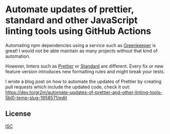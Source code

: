 # Automate updates of prettier, standard and other JavaScript linting tools using GitHub Actions

Automating npm dependencies using a service such as [Greenkeeper](https://greenkeeper.io/) is great! I would not be able maintain as many projects without that kind of automation.

However, linters such as [Prettier](https://prettier.io/) or [Standard](https://standardjs.com/) are different. Every fix or new feature version introduces new formatting rules and might break your tests. 

I wrote a blog post on how to automate the updates of Prettier by creating pull requests which include the updated code, check it out: https://dev.to/gr2m/automate-updates-of-prettier-and-other-linting-tools-5bl0-temp-slug-1958571/edit

## License

[ISC](LICENSE)